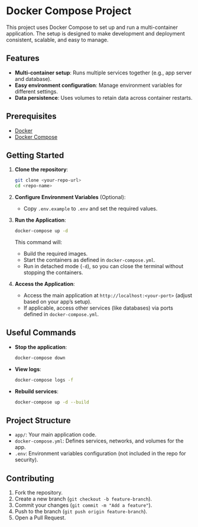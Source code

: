 
# Docker Compose Project

This project uses Docker Compose to set up and run a multi-container application. The setup is designed to make development and deployment consistent, scalable, and easy to manage.

## Features

- **Multi-container setup**: Runs multiple services together (e.g., app server and database).
- **Easy environment configuration**: Manage environment variables for different settings.
- **Data persistence**: Uses volumes to retain data across container restarts.

## Prerequisites

- [Docker](https://docs.docker.com/get-docker/)
- [Docker Compose](https://docs.docker.com/compose/install/)

## Getting Started

1. **Clone the repository**:
   ```bash
   git clone <your-repo-url>
   cd <repo-name>
   ```

2. **Configure Environment Variables** (Optional):
   - Copy `.env.example` to `.env` and set the required values.

3. **Run the Application**:
   ```bash
   docker-compose up -d
   ```

   This command will:
   - Build the required images.
   - Start the containers as defined in `docker-compose.yml`.
   - Run in detached mode (`-d`), so you can close the terminal without stopping the containers.

4. **Access the Application**:
   - Access the main application at `http://localhost:<your-port>` (adjust based on your app’s setup).
   - If applicable, access other services (like databases) via ports defined in `docker-compose.yml`.

## Useful Commands

- **Stop the application**:
   ```bash
   docker-compose down
   ```

- **View logs**:
   ```bash
   docker-compose logs -f
   ```

- **Rebuild services**:
   ```bash
   docker-compose up -d --build
   ```

## Project Structure

- `app/`: Your main application code.
- `docker-compose.yml`: Defines services, networks, and volumes for the app.
- `.env`: Environment variables configuration (not included in the repo for security).

## Contributing

1. Fork the repository.
2. Create a new branch (`git checkout -b feature-branch`).
3. Commit your changes (`git commit -m "Add a feature"`).
4. Push to the branch (`git push origin feature-branch`).
5. Open a Pull Request.
